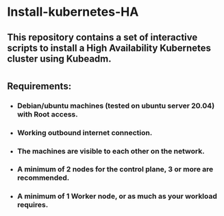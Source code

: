 # Install-kubernetes-HA

## This repository contains a set of interactive scripts to install a High Availability Kubernetes cluster using Kubeadm.
#

## Requirements:

* ### Debian/ubuntu machines (tested on ubuntu server 20.04) with Root access.
* ### Working outbound internet connection.
* ### The machines are visible to each other on the network.
* ### A minimum of 2 nodes for the control plane, 3 or more are recommended.
* ### A minimum of 1 Worker node, or as much as your workload requires.